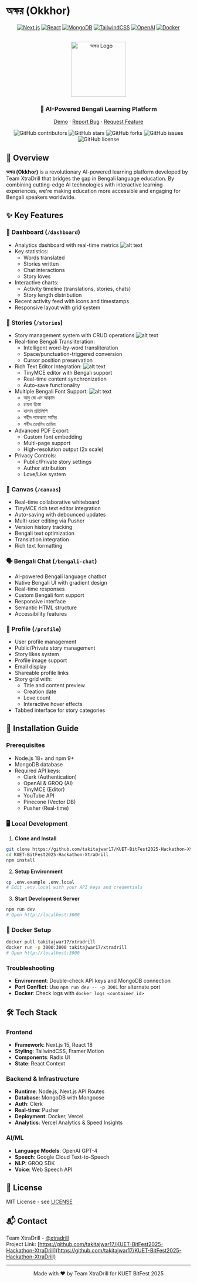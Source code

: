 # অক্ষর (Okkhor)

<div align="center">

[![Next.js](https://img.shields.io/badge/Next.js-15-black?style=for-the-badge&logo=next.js)](https://nextjs.org/)
[![React](https://img.shields.io/badge/React-18-blue?style=for-the-badge&logo=react)](https://reactjs.org/)
[![MongoDB](https://img.shields.io/badge/MongoDB-Latest-green?style=for-the-badge&logo=mongodb)](https://www.mongodb.com/)
[![TailwindCSS](https://img.shields.io/badge/TailwindCSS-3-38B2AC?style=for-the-badge&logo=tailwind-css)](https://tailwindcss.com)
[![OpenAI](https://img.shields.io/badge/OpenAI-API-412991?style=for-the-badge&logo=openai)](https://openai.com)
[![Docker](https://img.shields.io/badge/Docker-Ready-2496ED?style=for-the-badge&logo=docker)](https://www.docker.com/)

<br />

<img src="public/okkhor-logo.png" alt="অক্ষর Logo" width="150"/>

### 🎯 AI-Powered Bengali Learning Platform

[Demo](https://okkhor.vercel.app) · [Report Bug](https://github.com/takitajwar17/KUET-BitFest2025-Hackathon-XtraDrill/issues) · [Request Feature](https://github.com/takitajwar17/KUET-BitFest2025-Hackathon-XtraDrill/issues)

![GitHub contributors](https://img.shields.io/github/contributors/takitajwar17/KUET-BitFest2025-Hackathon-XtraDrill)
![GitHub stars](https://img.shields.io/github/stars/takitajwar17/KUET-BitFest2025-Hackathon-XtraDrill)
![GitHub forks](https://img.shields.io/github/forks/takitajwar17/KUET-BitFest2025-Hackathon-XtraDrill)
![GitHub issues](https://img.shields.io/github/issues/takitajwar17/KUET-BitFest2025-Hackathon-XtraDrill)
![GitHub license](https://img.shields.io/github/license/takitajwar17/KUET-BitFest2025-Hackathon-XtraDrill)

</div>

## 🌟 Overview

**অক্ষর (Okkhor)** is a revolutionary AI-powered learning platform developed by Team XtraDrill that bridges the gap in Bengali language education. By combining cutting-edge AI technologies with interactive learning experiences, we're making education more accessible and engaging for Bengali speakers worldwide.

## ✨ Key Features

### 📍 Dashboard (`/dashboard`)
- Analytics dashboard with real-time metrics
![alt text](image.png)
- Key statistics:
  - Words translated
  - Stories written
  - Chat interactions
  - Story loves
- Interactive charts:
  - Activity timeline (translations, stories, chats)
  - Story length distribution
- Recent activity feed with icons and timestamps
- Responsive layout with grid system

### 📖 Stories (`/stories`)
- Story management system with CRUD operations
![alt text](image-1.png)
- Real-time Bengali Transliteration:
  - Intelligent word-by-word transliteration
  - Space/punctuation-triggered conversion
  - Cursor position preservation
- Rich Text Editor Integration:
![alt text](image-2.png)
  - TinyMCE editor with Bengali support
  - Real-time content synchronization
  - Auto-save functionality
- Multiple Bengali Font Support:
![alt text](image-3.png)
  - আবু জে এম আক্কাস
  - চায়না তিস্তা
  - হাসান প্রতিলিপি
  - শহীদ শাফকাত সামির
  - শহীদ তাহমিদ তামিম
- Advanced PDF Export:
  - Custom font embedding
  - Multi-page support
  - High-resolution output (2x scale)
- Privacy Controls:
  - Public/Private story settings
  - Author attribution
  - Love/Like system

### 🎨 Canvas (`/canvas`)
- Real-time collaborative whiteboard
- TinyMCE rich text editor integration
- Auto-saving with debounced updates
- Multi-user editing via Pusher
- Version history tracking
- Bengali text optimization
- Translation integration
- Rich text formatting

### 🗣️ Bengali Chat (`/bengali-chat`)
- AI-powered Bengali language chatbot
- Native Bengali UI with gradient design
- Real-time responses
- Custom Bengali font support
- Responsive interface
- Semantic HTML structure
- Accessibility features

### 👤 Profile (`/profile`)
- User profile management
- Public/Private story management
- Story likes system
- Profile image support
- Email display
- Shareable profile links
- Story grid with:
  - Title and content preview
  - Creation date
  - Love count
  - Interactive hover effects
- Tabbed interface for story categories

## 🚀 Installation Guide

### Prerequisites

- Node.js 18+ and npm 9+
- MongoDB database
- Required API keys:
  - Clerk (Authentication)
  - OpenAI & GROQ (AI)
  - TinyMCE (Editor)
  - YouTube API
  - Pinecone (Vector DB)
  - Pusher (Real-time)

### 🖥️ Local Development

1. **Clone and Install**
```bash
git clone https://github.com/takitajwar17/KUET-BitFest2025-Hackathon-XtraDrill.git
cd KUET-BitFest2025-Hackathon-XtraDrill
npm install
```

2. **Setup Environment**
```bash
cp .env.example .env.local
# Edit .env.local with your API keys and credentials
```

3. **Start Development Server**
```bash
npm run dev
# Open http://localhost:3000
```

### 🐳 Docker Setup

```bash
docker pull takitajwar17/xtradrill
docker run -p 3000:3000 takitajwar17/xtradrill
# Open http://localhost:3000
```

### Troubleshooting

- **Environment**: Double-check API keys and MongoDB connection
- **Port Conflict**: Use `npm run dev -- -p 3001` for alternate port
- **Docker**: Check logs with `docker logs <container_id>`

## 🛠️ Tech Stack

### Frontend
- **Framework**: Next.js 15, React 18
- **Styling**: TailwindCSS, Framer Motion
- **Components**: Radix UI
- **State**: React Context

### Backend & Infrastructure
- **Runtime**: Node.js, Next.js API Routes
- **Database**: MongoDB with Mongoose
- **Auth**: Clerk
- **Real-time**: Pusher
- **Deployment**: Docker, Vercel
- **Analytics**: Vercel Analytics & Speed Insights

### AI/ML
- **Language Models**: OpenAI GPT-4
- **Speech**: Google Cloud Text-to-Speech
- **NLP**: GROQ SDK
- **Voice**: Web Speech API

## 📝 License

MIT License - see [LICENSE](LICENSE)

## 📬 Contact

Team XtraDrill - [@xtradrill](https://twitter.com/xtradrill)  
Project Link: [https://github.com/takitajwar17/KUET-BitFest2025-Hackathon-XtraDrill](https://github.com/takitajwar17/KUET-BitFest2025-Hackathon-XtraDrill)

---

<div align="center">
Made with ❤️ by Team XtraDrill for KUET BitFest 2025
</div>